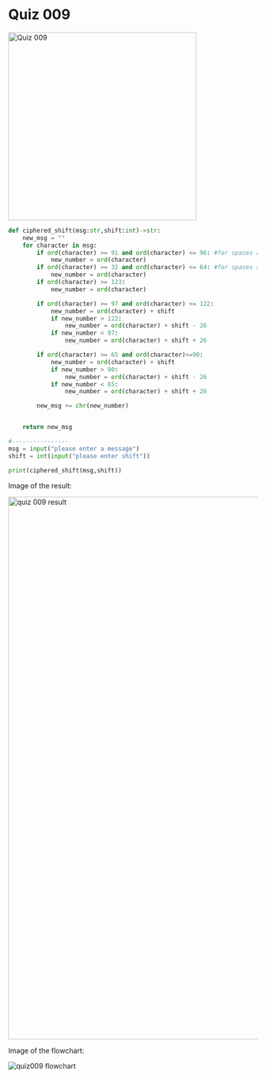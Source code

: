 # Quiz 009 

<img width="380" alt="Quiz 009" src="https://user-images.githubusercontent.com/112055062/194736190-9487127b-67b5-4f9f-b8fe-fde777e63f85.png">

```.py
def ciphered_shift(msg:str,shift:int)->str:
    new_msg = ""
    for character in msg:
        if ord(character) >= 91 and ord(character) <= 96: #for spaces and symbols
            new_number = ord(character)
        if ord(character) >= 32 and ord(character) <= 64: #for spaces and symbols
            new_number = ord(character)
        if ord(character) >= 123:
            new_number = ord(character)

        if ord(character) >= 97 and ord(character) <= 122:
            new_number = ord(character) + shift
            if new_number > 122:
                new_number = ord(character) + shift - 26
            if new_number < 97:
                new_number = ord(character) + shift + 26

        if ord(character) >= 65 and ord(character)<=90:
            new_number = ord(character) + shift
            if new_number > 90:
                new_number = ord(character) + shift - 26
            if new_number < 65:
                new_number = ord(character) + shift + 26

        new_msg += chr(new_number)


    return new_msg

#----------------
msg = input("please enter a message")
shift = int(input("please enter shift"))

print(ciphered_shift(msg,shift))
```

Image of the result:

<img width="1097" alt="quiz 009 result" src="https://user-images.githubusercontent.com/112055062/194736265-0781341c-5264-439c-8c97-a70a89e57431.png">

Image of the flowchart:

![quiz009 flowchart](https://user-images.githubusercontent.com/112055062/194737475-554c67ba-3056-458b-9a27-c3e11578ab41.jpg)
